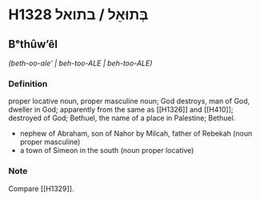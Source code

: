 # H1328 בְּתוּאֵל / בתואל

## Bᵉthûwʼêl

_(beth-oo-ale' | beh-too-ALE | beh-too-ALE)_

### Definition

proper locative noun, proper masculine noun; God destroys, man of God, dweller in God; apparently from the same as [[H1326]] and [[H410]]; destroyed of God; Bethuel, the name of a place in Palestine; Bethuel.

- nephew of Abraham, son of Nahor by Milcah, father of Rebekah (noun proper masculine)
- a town of Simeon in the south (noun proper locative)


### Note

Compare [[H1329]].

